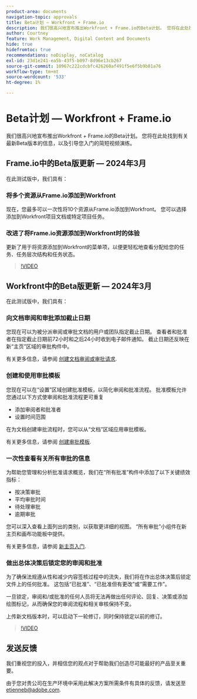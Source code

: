 ```yaml
---
product-area: documents
navigation-topic: approvals
title: Beta计划 — Workfront + Frame.io
description: 我们很高兴地宣布推出Workfront + Frame.io的Beta计划。 您将在此处找到有关最新Beta版本的信息，以及引导您入门的简短视频演练。
author: Courtney
feature: Work Management, Digital Content and Documents
hide: true
hidefromtoc: true
recommendations: noDisplay, noCatalog
exl-id: 23d1e241-ea5b-43f5-b097-8d96e13cb267
source-git-commit: 10967c222cdcbfc426260af491f5e6f5b9b81a76
workflow-type: tm+mt
source-wordcount: '533'
ht-degree: 1%

---
```


# Beta计划 — Workfront + Frame.io

我们很高兴地宣布推出Workfront + Frame.io的Beta计划。 您将在此处找到有关最新Beta版本的信息，以及引导您入门的简短视频演练。

## Frame.io中的Beta版更新 — 2024年3月

在此测试版中，我们具有：

### 将多个资源从Frame.io添加到Workfront

现在，您最多可以一次性将10个资源从Frame.io添加到Workfront。 您可以选择添加到Workfront项目文档或特定项目任务。

### 改进了将Frame.io资源添加到Workfront时的体验

更新了用于将资源添加到Workfront的菜单项，以便更轻松地查看分配给您的任务、任务层次结构和任务状态。

>[!VIDEO](https://video.tv.adobe.com/v/3428213/)

## Workfront中的Beta版更新 — 2024年3月

在此测试版中，我们具有：

### 向文档审阅和审批添加截止日期

您现在可以为被分派审阅或审批文档的用户或团队指定截止日期。 查看者和批准者在指定截止日期前72小时和之后24小时收到电子邮件通知。 截止日期还反映在新“主页”区域的审批构件中。

有关更多信息，请参阅 [创建文档审阅或审批请求](/help/quicksilver/review-and-approve-work/document-reviews-and-approvals/manage-document-approvals/create-a-document-approval.md).

### 创建和使用审批模板

您现在可以在“设置”区域创建批准模板，以简化审阅和批准流程。 批准模板允许您通过以下方式使审阅和批准流程更可重复

* 添加审阅者和批准者
* 设置时间范围

在为文档创建审批流程时，您可以从“文档”区域应用审批模板。

有关更多信息，请参阅 [创建审批模板](/help/quicksilver/review-and-approve-work/document-reviews-and-approvals/manage-document-approvals/create-approval-template.md).

### 一次性查看有关所有审批的信息

为帮助您管理和分析批准请求概览，我们在“所有批准”构件中添加了以下关键绩效指标：

* 按决策审批
* 平均审批时间
* 待处理审批
* 逾期审批

您可以深入查看上面列出的类别，以获取更详细的视图。 “所有审批”小组件在新主页和画布功能板中提供。

有关更多信息，请参阅 [新主页入门](/help/quicksilver/workfront-basics/using-home/new-home/get-started-with-new-home.md).

### 做出总体决策后锁定您的审阅和批准

为了确保法规遵从性和减少内容签核过程中的流失，我们将在作出总体决策后锁定文件上的任何批准。 这包括“已批准”、“已批准但有更改”或“需要工作”。

一旦锁定，审阅和/或批准的任何人员将无法再做出任何评论、回复、决策或添加绘图标记，从而确保您的审阅流程和相关审核保持不变。

上传新文档版本时，可以启动下一轮修订，同时保持锁定以前的修订。

>[!VIDEO](https://video.tv.adobe.com/v/3428179/)


## 发送反馈

我们重视您的投入，并相信您的观点对于帮助我们创造尽可能最好的产品至关重要。

由于您对贵公司在生产环境中采用此解决方案所需条件有具体的反馈，请发送至 [etienneb@adobe.com](mailto:etienneb@adobe.com).
